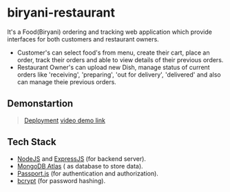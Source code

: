 # biryani-restaurant
It's a Food(Biryani) ordering and tracking web application which provide interfaces for both customers and restaurant owners.

* Customer's can select food's from menu, create their cart, place an order, track their orders and able to view details of their previous orders.
* Restaurant Owner's can upload new Dish, manage status of current orders like 'receiving', 'preparing', 'out for delivery', 'delivered' and also can manage theie previous orders.

## Demonstartion 

> [Deployment]()
> [video demo link]()

## Tech Stack

* [NodeJS](https://nodejs.org/en/) and [ExpressJS](https://expressjs.com/) (for backend server).
* [MongoDB Atlas](https://www.mongodb.com/) ( as database to store data).
* [Passport.js](https://www.passportjs.org/) (for authentication and authorization).
* [bcrypt](https://www.npmjs.com/package/bcrypt) (for password hashing).
